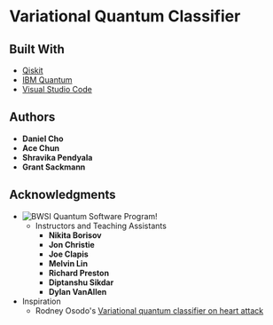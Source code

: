 # Variational Quantum Classifier

## Built With

* [Qiskit](https://qiskit.org) 
* [IBM Quantum](https://quantum-computing.ibm.com) 
* [Visual Studio Code](https://code.visualstudio.com)


## Authors

* **Daniel Cho** 
* **Ace Chun** 
* **Shravika Pendyala**
* **Grant Sackmann** 

## Acknowledgments

* ![BWSI Quantum Software Program!](https://beaverworks.ll.mit.edu/CMS/bw/sites/all/themes/professional_theme/logo.png "BWSI Quantum Software")
	* Instructors and Teaching Assistants
		* **Nikita Borisov**
		* **Jon Christie**
		* **Joe Clapis**
		* **Melvin Lin**
		* **Richard Preston**
		* **Diptanshu Sikdar**
		* **Dylan VanAllen**
* Inspiration
	* Rodney Osodo's [Variational quantum classifier on heart attack](https://github.com/0x6f736f646f/variational-quantum-classifier-on-heartattack)
